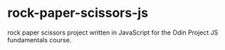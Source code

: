 # rock-paper-scissors-js
rock paper scissors project written in JavaScript for the Odin Project JS fundamentals course.
